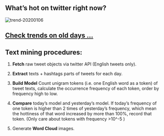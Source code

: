 ## What’s hot on twitter right now?

![trend-20200106][wordcloud]

[wordcloud]: https://raw.githubusercontent.com/xdqc/tweet-trend-everyday/master/word-cloud/trend-20200106.png?token=AF5V4P7ADR6KQBZ4CEDTNIK6AXRMU "trend-20200106"

## [Check trends on old days ...](https://github.com/xdqc/tweet-trend-everyday/tree/master/word-cloud)

## Text mining procedures:

1. **Fetch** raw tweet objects via twitter API (English tweets only).

2. **Extract** texts + hashtags parts of tweets for each day.

3. **Build Model** Count unigram tokens (i.e. one English word as a token) of tweet texts, calculate the occurrence frequency of each token, order by frequency high to low.

4. **Compare** today’s model and yesterday’s model. If today’s frequency of one token is higher than 2 times of yesterday’s frequency, which mean the hottiness of that word increased by more than 100%, record that token. (Only care about tokens with frequency >10^-5 )

5. Generate **Word Cloud** images.
